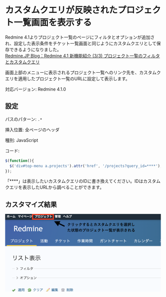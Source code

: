 # カスタムクエリが反映されたプロジェクト一覧画面を表示する

Redmine 4.1よりプロジェクト一覧のページにフィルタとオプションが追加され、設定した表示条件をチケット一覧画面と同じようにカスタムクエリとして保存できるようになりました。  
[Redmine.JP Blog：Redmine 4.1 新機能紹介 (3/3) プロジェクト一覧のフィルタとカスタムクエリ](http://blog.redmine.jp/articles/4_1/new-features-p3/#29482)

画面上部のメニューに表示されるプロジェクト一覧へのリンク先を、カスタムクエリを適用したプロジェクト一覧のURLに設定して表示します。

対応バージョン: Redmine 4.1.0

## 設定

パスのパターン: `.*`

挿入位置: 全ページのヘッダ

種別: JavaScript

コード:

``` javascript
$(function(){
  $('div#top-menu a.projects').attr('href', '/projects?query_id=****');
});
```

「****」は表示したいカスタムクエリのIDに書き換えてください。IDはカスタムクエリを表示したURLから調べることができます。  

## カスタマイズ結果

![](projects_after@2x.png)



